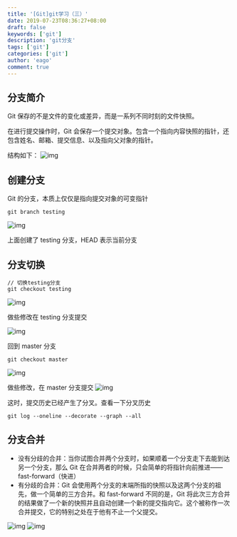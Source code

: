```yaml
---
title: '[Git]git学习（三）'
date: 2019-07-23T08:36:27+08:00
draft: false
keywords: ['git']
description: 'git分支'
tags: ['git']
categories: ['git']
author: 'eago'
comment: true
---
```


## 分支简介

Git 保存的不是文件的变化或差异，而是一系列不同时刻的文件快照。

在进行提交操作时，Git 会保存一个提交对象。包含一个指向内容快照的指针，还包含姓名、邮箱、提交信息、以及指向父对象的指针。

结构如下：
![img](https://git-scm.com/book/en/v2/images/commit-and-tree.png)

## 创建分支

Git 的分支，本质上仅仅是指向提交对象的可变指针

```
git branch testing
```

![img](https://git-scm.com/book/en/v2/images/head-to-master.png)

上面创建了 testing 分支，HEAD 表示当前分支

## 分支切换

```
// 切换testing分支
git checkout testing
```

![img](https://git-scm.com/book/en/v2/images/head-to-testing.png)

做些修改在 testing 分支提交

![img](https://git-scm.com/book/en/v2/images/advance-testing.png)

回到 master 分支

```
git checkout master
```

![img](https://git-scm.com/book/en/v2/images/checkout-master.png)

做些修改，在 master 分支提交
![img](https://git-scm.com/book/en/v2/images/advance-master.png)

这时，提交历史已经产生了分叉。查看一下分叉历史

```
git log --oneline --decorate --graph --all
```

## 分支合并

- 没有分歧的合并：当你试图合并两个分支时，如果顺着一个分支走下去能到达另一个分支，那么 Git 在合并两者的时候，只会简单的将指针向前推进——fast-forward（快进）
- 有分歧的合并：Git 会使用两个分支的末端所指的快照以及这两个分支的祖先，做一个简单的三方合并。和 fast-forward 不同的是，Git 将此次三方合并的结果做了一个新的快照并且自动创建一个新的提交指向它。这个被称作一次合并提交，它的特别之处在于他有不止一个父提交。

![img](https://git-scm.com/book/en/v2/images/basic-merging-1.png)
![img](https://git-scm.com/book/en/v2/images/basic-merging-2.png)
